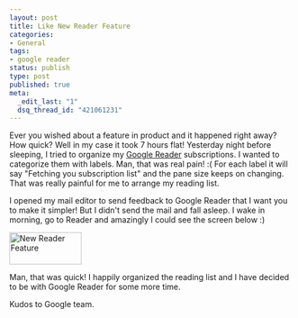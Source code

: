 ```yaml
--- 
layout: post
title: Like New Reader Feature
categories: 
- General
tags:
- google reader
status: publish
type: post
published: true
meta: 
  _edit_last: "1"
  dsq_thread_id: "421061231"
---
```

Ever you wished about a feature in product and it happened right away? How quick? Well in my case it took 7 hours flat! Yesterday night before sleeping, I tried to organize my <a title="Go to Google Reader" href="http://reader.google.com">Google Reader</a> subscriptions. I wanted to categorize them with labels. Man, that was real pain! :( For each label it will say "Fetching you subscription list" and the pane size keeps on changing. That was really painful for me to arrange my reading list.

I opened my mail editor to send feedback to Google Reader that I want you to make it simpler! But I didn't send the mail and fall asleep. I wake in morning, go to Reader and amazingly I could see the screen below :)

<a class="imagelink" title="New Reader Feature" href="http://dharmapurikar.wordpress.com/2006/06/28/like-new-reader-feature/new-reader-feature/" rel="attachment"><img src="http://i71.photobucket.com/albums/i157/dharmapurikar/ThoughtWorker/reader.jpg" alt="New Reader Feature" width="128" height="57" /></a>

Man, that was quick! I happily organized the reading list and I have decided to be with Google Reader for some more time.

Kudos to Google team.
